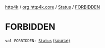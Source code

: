 [http4k](../../index.md) / [org.http4k.core](../index.md) / [Status](index.md) / [FORBIDDEN](./-f-o-r-b-i-d-d-e-n.md)

# FORBIDDEN

`val FORBIDDEN: `[`Status`](index.md) [(source)](https://github.com/http4k/http4k/blob/master/http4k-core/src/main/kotlin/org/http4k/core/Status.kt#L32)